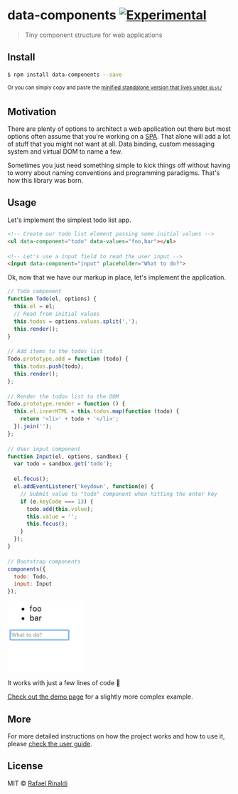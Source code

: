 [demo-url]: https://rafaelrinaldi.github.io/data-components
[dist-url]: https://raw.githubusercontent.com/rafaelrinaldi/data-components/master/dist/index.min.js
[spa]: https://en.wikipedia.org/wiki/Single-page_application
[url]: http://rinaldi.io

# data-components [![Experimental](https://img.shields.io/badge/stability-experimental-orange.svg?style=flat-square)](/FAQ.md#what-does-unstable-mean-)

> Tiny component structure for web applications

## Install

```sh
$ npm install data-components --save
```

<sup>Or you can simply copy and paste the [minified standalone version that lives under `dist/`][dist-url]</sup>

## Motivation

There are plenty of options to architect a web application out there but most options often assume that you're working on a [SPA][spa]. That alone will add a lot of stuff that you might not want at all. Data binding, custom messaging system and virtual DOM to name a few.

Sometimes you just need something simple to kick things off without having to worry about naming conventions and programming paradigms. That's how this library was born.

## Usage

Let's implement the simplest todo list app.

```html
<!-- Create our todo list element passing some initial values -->
<ul data-component="todo" data-values="foo,bar"></ul>

<!-- Let's use a input field to read the user input -->
<input data-component="input" placeholder="What to do?">
```

Ok, now that we have our markup in place, let's implement the application.

```js
// Todo component
function Todo(el, options) {
  this.el = el;
  // Read from initial values
  this.todos = options.values.split(',');
  this.render();
}

// Add items to the todos list
Todo.prototype.add = function (todo) {
  this.todos.push(todo);
  this.render();
};

// Render the todos list to the DOM
Todo.prototype.render = function () {
  this.el.innerHTML = this.todos.map(function (todo) {
    return '<li>' + todo + '</li>';
  }).join('');
};

// User input component
function Input(el, options, sandbox) {
  var todo = sandbox.get('todo');

  el.focus();
  el.addEventListener('keydown', function(e) {
    // Submit value to "todo" component when hitting the enter key
    if (e.keyCode === 13) {
      todo.add(this.value);
      this.value = '';
      this.focus();
    }
  });
}

// Bootstrap components
components({
  todo: Todo,
  input: Input
});
```

![demo](./demo.gif)

It works with just a few lines of code :tada:

[Check out the demo page][demo-url] for a slightly more complex example.

## More

For more detailed instructions on how the project works and how to use it, please [check the user guide](/GUIDE.md).

## License

MIT © [Rafael Rinaldi][url]
